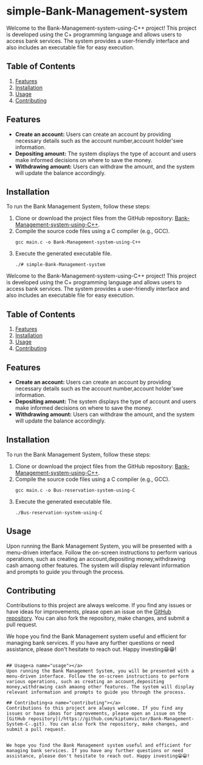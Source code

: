# simple-Bank-Management-system

Welcome to the Bank-Management-system-using-C++ project! This project is developed using the C+ programming language and allows users to access bank services. The system provides a user-friendly interface and also includes an executable file for easy execution.

## Table of Contents
1. [Features](#features)
2. [Installation](#installation)
3. [Usage](#usage)
4. [Contributing](#contributing)


## Features<a name="features"></a>
- **Create an account:** Users can create an account by providing necessary details such as the account number,account holder'swe information.
- **Depositing amount:** The system displays the type of account and users make informed decisions on where to save the money.
- **Withdrawing amount:** Users can withdraw the amount, and the system will update the balance accordingly.
## Installation<a name="installation"></a>
To run the Bank Management System, follow these steps:
1. Clone or download the project files from the GitHub repository: [Bank-Management-system-using-C++](https://github.com/kiptumvictor/Bank-Management-System-C-).
2. Compile the source code files using a C compiler (e.g., GCC).
   ```
   gcc main.c -o Bank-Management-system-using-C++
   ```
3. Execute the generated executable file.
   ```
   ./# simple-Bank-Management-system

Welcome to the Bank-Management-system-using-C++ project! This project is developed using the C+ programming language and allows users to access bank services. The system provides a user-friendly interface and also includes an executable file for easy execution.

## Table of Contents
1. [Features](#features)
2. [Installation](#installation)
3. [Usage](#usage)
4. [Contributing](#contributing)


## Features<a name="features"></a>
- **Create an account:** Users can create an account by providing necessary details such as the account number,account holder'swe information.
- **Depositing amount:** The system displays the type of account and users make informed decisions on where to save the money.
- **Withdrawing amount:** Users can withdraw the amount, and the system will update the balance accordingly.
## Installation<a name="installation"></a>
To run the Bank Management System, follow these steps:
1. Clone or download the project files from the GitHub repository: [Bank-Management-system-using-C++](https://github.com/kiptumvictor/Bank-Management-System-C-).
2. Compile the source code files using a C compiler (e.g., GCC).
   ```
   gcc main.c -o Bus-reservation-system-using-C
   ```
3. Execute the generated executable file.
   ```
   ./Bus-reservation-system-using-C
   ```

## Usage<a name="usage"></a>
Upon running the Bank Management System, you will be presented with a menu-driven interface. Follow the on-screen instructions to perform various operations, such as creating an account,depositing money,withdrawing cash amaong other features. The system will display relevant information and prompts to guide you through the process.

## Contributing<a name="contributing"></a>
Contributions to this project are always welcome. If you find any issues or have ideas for improvements, please open an issue on the [GitHub repository](/https://github.com/kiptumvictor/Bank-Management-System-C-.git). You can also fork the repository, make changes, and submit a pull request.


We hope you find the Bank Management system useful and efficient for managing bank services. If you have any further questions or need assistance, please don't hesitate to reach out. Happy investing😁😁!

   ```

## Usage<a name="usage"></a>
Upon running the Bank Management System, you will be presented with a menu-driven interface. Follow the on-screen instructions to perform various operations, such as creating an account,depositing money,withdrawing cash amaong other features. The system will display relevant information and prompts to guide you through the process.

## Contributing<a name="contributing"></a>
Contributions to this project are always welcome. If you find any issues or have ideas for improvements, please open an issue on the [GitHub repository](/https://github.com/kiptumvictor/Bank-Management-System-C-.git). You can also fork the repository, make changes, and submit a pull request.


We hope you find the Bank Management system useful and efficient for managing bank services. If you have any further questions or need assistance, please don't hesitate to reach out. Happy investing😁😁!
